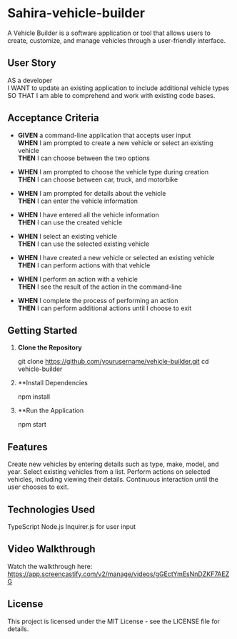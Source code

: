 # Sahira-vehicle-builder
A Vehicle Builder is a software application or tool that allows users to create, customize, and manage vehicles through a user-friendly interface.

## User Story
AS a developer  
I WANT to update an existing application to include additional vehicle types  
SO THAT I am able to comprehend and work with existing code bases.

## Acceptance Criteria

- **GIVEN** a command-line application that accepts user input  
  **WHEN** I am prompted to create a new vehicle or select an existing vehicle  
  **THEN** I can choose between the two options

- **WHEN** I am prompted to choose the vehicle type during creation  
  **THEN** I can choose between car, truck, and motorbike

- **WHEN** I am prompted for details about the vehicle  
  **THEN** I can enter the vehicle information

- **WHEN** I have entered all the vehicle information  
  **THEN** I can use the created vehicle

- **WHEN** I select an existing vehicle  
  **THEN** I can use the selected existing vehicle

- **WHEN** I have created a new vehicle or selected an existing vehicle  
  **THEN** I can perform actions with that vehicle

- **WHEN** I perform an action with a vehicle  
  **THEN** I see the result of the action in the command-line

- **WHEN** I complete the process of performing an action  
  **THEN** I can perform additional actions until I choose to exit


## Getting Started

1. **Clone the Repository**
  
   git clone https://github.com/yourusername/vehicle-builder.git
   cd vehicle-builder

2. **Install Dependencies

   npm install

3. **Run the Application

   npm start

## Features
Create new vehicles by entering details such as type, make, model, and year.
Select existing vehicles from a list.
Perform actions on selected vehicles, including viewing their details.
Continuous interaction until the user chooses to exit.

## Technologies Used
TypeScript
Node.js
Inquirer.js for user input

## Video Walkthrough
Watch the walkthrough here: https://app.screencastify.com/v2/manage/videos/gGEctYmEsNnDZKF7AEZG


## License
This project is licensed under the MIT License - see the LICENSE file for details.